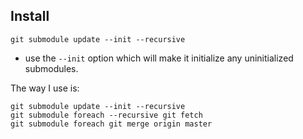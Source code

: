 
## Install

```
git submodule update --init --recursive
```
*  use the `--init` option which will make it initialize any uninitialized submodules.
  

The way I use is:
```
git submodule update --init --recursive
git submodule foreach --recursive git fetch
git submodule foreach git merge origin master
```

